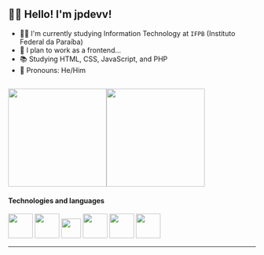## 👨‍💻 Hello! I'm jpdevv!

- 👨‍🎓 I'm currently studying Information Technology at `IFPB` (Instituto Federal da Paraíba)
- 💼 I plan to work as a frontend...
- 📚 Studying HTML, CSS, JavaScript, and PHP
- 👦 Pronouns: He/Him

##

<div style="display:flex;flex-direction:collumn;">
  <a href="https://github.com/jpdevv/">
    <img height=200 align="center" src="https://github-readme-stats.vercel.app/api?username=jpdevv&theme=dark" />
  </a>

  <a href="https://github.com/jpdevv/">
    <img height=200 align="center" src="https://github-readme-stats.vercel.app/api/top-langs?username=jpdevv&layout=compact&langs_count=8&card_width=320&theme=dark" />
  </a>
</div>

#### Technologies and languages

<div class="tech" text-align="center">
    <img src="https://cdn.jsdelivr.net/gh/devicons/devicon@latest/icons/html5/html5-original-wordmark.svg" heigth="50" width="50" />
    <img src="https://cdn.jsdelivr.net/gh/devicons/devicon@latest/icons/css3/css3-original-wordmark.svg" heigth="50" width="50" />
    <img src="https://cdn.jsdelivr.net/gh/devicons/devicon@latest/icons/javascript/javascript-original.svg" heigth="40" width="40" />
    <img src="https://cdn.jsdelivr.net/gh/devicons/devicon@latest/icons/java/java-original-wordmark.svg" heigth="50" width="50" />
    <img src="https://cdn.jsdelivr.net/gh/devicons/devicon@latest/icons/php/php-original.svg" heigth="50" width="50" />
    <img src="https://cdn.jsdelivr.net/gh/devicons/devicon@latest/icons/python/python-original-wordmark.svg" heigth="50" width="50" />
</div>

<hr>
